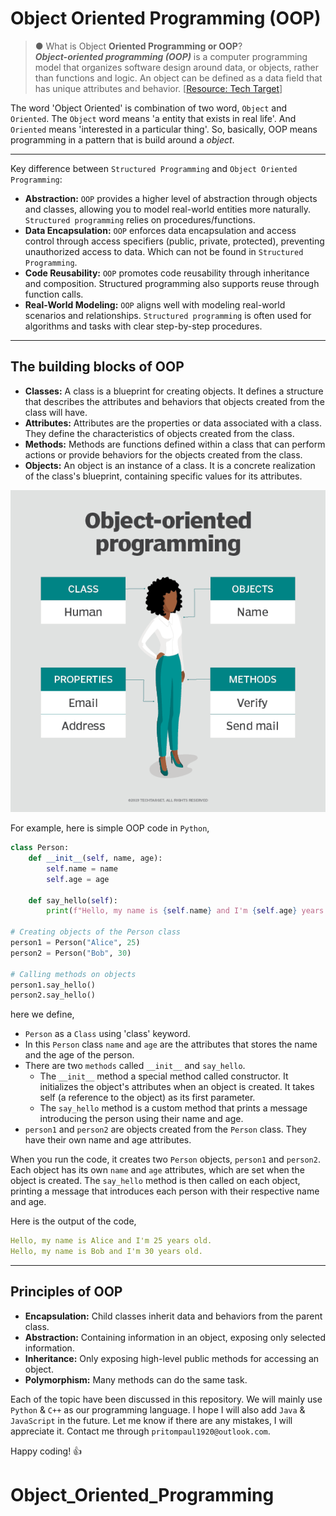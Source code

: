 # Object Oriented Programming (OOP)

>● What is Object **Oriented Programming or OOP**?\
> ***Object-oriented programming (OOP)*** is a computer programming model that organizes software design around data, or objects, rather than functions and logic. An object can be defined as a data field that has unique attributes and behavior. [[Resource: Tech Target](https://www.techtarget.com/searchapparchitecture/definition/object-oriented-programming-OOP#:~:text=Object%2Doriented%20programming%20(OOP)%20is%20a%20computer%20programming%20model%20that%20organizes%20software%20design%20around%20data%2C%20or%20objects%2C%20rather%20than%20functions%20and%20logic.%20An%20object%20can%20be%20defined%20as%20a%20data%20field%20that%20has%20unique%20attributes%20and%20behavior.)]

The word 'Object Oriented' is combination of two word, `Object` and `Oriented`. The `Object` word means 'a entity that exists in real life'. And `Oriented` means 'interested in a particular thing'. So, basically, OOP means programming in a pattern that is build around a *object*.

---
Key difference between `Structured Programming` and `Object Oriented Programming`:

- **Abstraction:** `OOP` provides a higher level of abstraction through objects and classes, allowing you to model real-world entities more naturally. `Structured programming` relies on procedures/functions.
- **Data Encapsulation:** `OOP` enforces data encapsulation and access control through access specifiers (public, private, protected), preventing unauthorized access to data. Which can not be found in `Structured Programming`.
- **Code Reusability:** `OOP` promotes code reusability through inheritance and composition. Structured programming also supports reuse through function calls.
- **Real-World Modeling:** `OOP` aligns well with modeling real-world scenarios and relationships. `Structured programming` is often used for algorithms and tasks with clear step-by-step procedures.

---

## The building blocks of OOP

- **Classes:** A class is a blueprint for creating objects. It defines a structure that describes the attributes and behaviors that objects created from the class will have.
- **Attributes:** Attributes are the properties or data associated with a class. They define the characteristics of objects created from the class.
- **Methods:** Methods are functions defined within a class that can perform actions or provide behaviors for the objects created from the class.
- **Objects:** An object is an instance of a class. It is a concrete realization of the class's blueprint, containing specific values for its attributes.

![A simple example of OOP's building blocks](images\whatis-object_oriented_programming.png)

For example, here is simple OOP code in `Python`,

```python
class Person:
    def __init__(self, name, age):
        self.name = name
        self.age = age
    
    def say_hello(self):
        print(f"Hello, my name is {self.name} and I'm {self.age} years old.")

# Creating objects of the Person class
person1 = Person("Alice", 25)
person2 = Person("Bob", 30)

# Calling methods on objects
person1.say_hello()
person2.say_hello()
```

here we define,

- `Person` as a `Class` using 'class' keyword.
- In this `Person` class `name` and `age` are the attributes that stores the name and the age of the person.
- There are two `methods` called `__init__` and `say_hello`.
  - The `__init__` method a special method called constructor. It initializes the object's attributes when an object is created. It takes self (a reference to the object) as its first parameter.
  - The `say_hello` method is a custom method that prints a message introducing the person using their name and age.
- `person1` and `person2` are objects created from the `Person` class. They have their own name and age attributes.

When you run the code, it creates two `Person` objects, `person1` and `person2`. Each object has its own `name` and `age` attributes, which are set when the object is created. The `say_hello` method is then called on each object, printing a message that introduces each person with their respective name and age.

Here is the output of the code,

```yml
Hello, my name is Alice and I'm 25 years old.
Hello, my name is Bob and I'm 30 years old.
```

---

## Principles of OOP

- **Encapsulation:** Child classes inherit data and behaviors from the parent class.
- **Abstraction:** Containing information in an object, exposing only selected information.
- **Inheritance:** Only exposing high-level public methods for accessing an object.
- **Polymorphism:** Many methods can do the same task.

Each of the topic have been discussed in this repository. We will mainly use `Python` & `C++` as our programming language. I hope I will also add `Java` & `JavaScript` in the future. Let me know if there are any mistakes, I will appreciate it. Contact me through `pritompaul1920@outlook.com`.

Happy coding! 👍
# Object_Oriented_Programming
